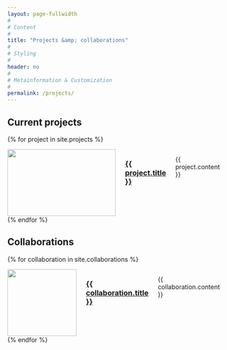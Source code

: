 ```yaml
---
layout: page-fullwidth
#
# Content
#
title: "Projects &amp; collaborations"
#
# Styling
#
header: no
#
# Metainformation & Customization
#
permalink: /projects/
---
```


<h2>Current projects</h2>

{% for project in site.projects %}

<div class="large-6 columns">

 <img style="height: 150px; width: 100%; object-fit: contain;" src="{{ site.urlimg }}{{ project.image }}" limit:9999 />

 <h3><a href="{{ project.permalink }}">{{ project.title }}</a></h3>

 {{ project.content }}


<p>&nbsp;</p>
</div>
{% endfor %}

<h2>Collaborations</h2>

{% for collaboration in site.collaborations %}

<div class="large-6 columns">

 <img style="height: 150px; width: 100%; object-fit: contain;" src="{{ site.urlimg }}{{ collaboration.image }}" limit:9999 />

 <h3><a href="{{ collaboration.permalink }}">{{ collaboration.title }}</a></h3>

 {{ collaboration.content }}

<p>&nbsp;</p>
</div>
{% endfor %}
